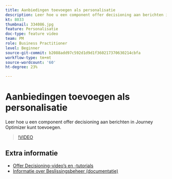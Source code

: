 ```yaml
---
title: Aanbiedingen toevoegen als personalisatie
description: Leer hoe u een component offer decisioning aan berichten in Journey Optimizer kunt toevoegen.
kt: 8033
thumbnail: 334086.jpg
feature: Personalisatie
doc-type: feature video
team: PM
role: Business Practitioner
level: Beginner
source-git-commit: b2088add97c592d1d9d1f360217370630214cbfa
workflow-type: tm+mt
source-wordcount: '60'
ht-degree: 23%

---
```



# Aanbiedingen toevoegen als personalisatie

Leer hoe u een component offer decisioning aan berichten in Journey Optimizer kunt toevoegen.

>[!VIDEO](https://video.tv.adobe.com/v/334086?quality=12)

## Extra informatie

* [Offer Decisioning-video’s en -tutorials](https://experienceleague.adobe.com/docs/offer-decisioning-learn/tutorials/overview.html?lang=nl)
* [Informatie over Beslissingsbeheer (documentatie)](https://experienceleague.adobe.com/docs/journey-optimizer/using/offer-decisioniong/get-started/starting-offer-decisioning.html)
